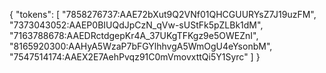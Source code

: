 {
  "tokens": [
    "7858276737:AAE72bXut9Q2VNf01QHCGUURYsZ7J19uzFM",
    "7373043052:AAEP0BIUQdJpCzN_qVw-sUStFk5pZLBk1dM",
 "7163788678:AAEDRctdgepKr4A_37UKgTFKgz9e5OWEZnI",
    "8165920300:AAHyA5WzaP7bFGYlhhvgA5WmOgU4eYsonbM",
    "7547514174:AAEX2E7AehPvqz91C0mVmovxttQi5Y1Syrc"
    ]
}
